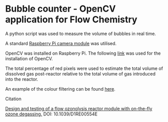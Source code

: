 # Bubble counter - OpenCV application for Flow Chemistry

A python script was used to measure the volume of bubbles in real time. 

A standard  [Raspberry Pi camera module](https://www.sparkfun.com/products/14028) was utilised.

OpenCV was installed on Raspberry Pi. 
The following [link](https://www.pyimagesearch.com/2018/09/26/install-opencv-4-on-your-raspberry-pi/) was used for the installation of OpenCV.

The total percentage of red pixels were used to estimate the total volume of dissolved gas post-reactor relative to the total volume of gas introduced into the reactor.

An example of the colour filtering can be found [here](https://www.youtube.com/watch?v=g9rdKSF19qk&ab_channel=DarrenRiley). 

Citation

[Design and testing of a flow ozonolysis reactor module with on-the-fly ozone degassing.](https://pubs.rsc.org/en/content/articlelanding/2022/re/d1re00554e) 
DOI: 10.1039/D1RE00554E


